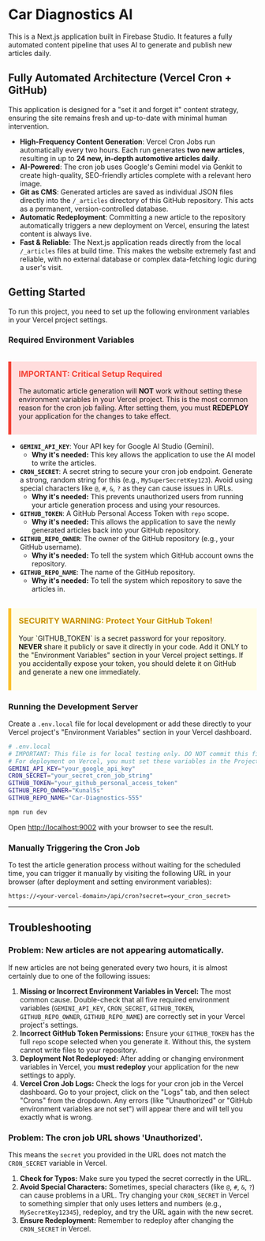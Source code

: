
# Car Diagnostics AI

This is a Next.js application built in Firebase Studio. It features a fully automated content pipeline that uses AI to generate and publish new articles daily.

## Fully Automated Architecture (Vercel Cron + GitHub)

This application is designed for a "set it and forget it" content strategy, ensuring the site remains fresh and up-to-date with minimal human intervention.

-   **High-Frequency Content Generation**: Vercel Cron Jobs run automatically every two hours. Each run generates **two new articles**, resulting in up to **24 new, in-depth automotive articles daily**.
-   **AI-Powered**: The cron job uses Google's Gemini model via Genkit to create high-quality, SEO-friendly articles complete with a relevant hero image.
-   **Git as CMS**: Generated articles are saved as individual JSON files directly into the `/_articles` directory of this GitHub repository. This acts as a permanent, version-controlled database.
-   **Automatic Redeployment**: Committing a new article to the repository automatically triggers a new deployment on Vercel, ensuring the latest content is always live.
-   **Fast & Reliable**: The Next.js application reads directly from the local `/_articles` files at build time. This makes the website extremely fast and reliable, with no external database or complex data-fetching logic during a user's visit.

## Getting Started

To run this project, you need to set up the following environment variables in your Vercel project settings.

### Required Environment Variables

<br />
<div style="background-color: #ffdddd; border-left: 6px solid #f44336; padding: 15px; margin-bottom: 15px;">
  <h3 style="margin-top: 0; color: #f44336;"><strong>IMPORTANT: Critical Setup Required</strong></h3>
  <p>The automatic article generation will <strong>NOT</strong> work without setting these environment variables in your Vercel project. This is the most common reason for the cron job failing. After setting them, you must <strong>REDEPLOY</strong> your application for the changes to take effect.</p>
</div>

-   **`GEMINI_API_KEY`**: Your API key for Google AI Studio (Gemini).
    -   **Why it's needed:** This key allows the application to use the AI model to write the articles.
-   **`CRON_SECRET`**: A secret string to secure your cron job endpoint. Generate a strong, random string for this (e.g., `MySuperSecretKey123`). Avoid using special characters like `@`, `#`, `&`, `?` as they can cause issues in URLs.
    -   **Why it's needed:** This prevents unauthorized users from running your article generation process and using your resources.
-   **`GITHUB_TOKEN`**: A GitHub Personal Access Token with `repo` scope.
    -   **Why it's needed:** This allows the application to save the newly generated articles back into your GitHub repository.
-   **`GITHUB_REPO_OWNER`**: The owner of the GitHub repository (e.g., your GitHub username).
    -   **Why it's needed:** To tell the system which GitHub account owns the repository.
-   **`GITHUB_REPO_NAME`**: The name of the GitHub repository.
    -   **Why it's needed:** To tell the system which repository to save the articles in.

<br />
<div style="background-color: #fffde7; border-left: 6px solid #fbc02d; padding: 15px; margin-bottom: 15px;">
  <h3 style="margin-top: 0; color: #c79100;"><strong>SECURITY WARNING: Protect Your GitHub Token!</strong></h3>
  <p>Your `GITHUB_TOKEN` is a secret password for your repository. <strong>NEVER</strong> share it publicly or save it directly in your code. Add it ONLY to the "Environment Variables" section in your Vercel project settings. If you accidentally expose your token, you should delete it on GitHub and generate a new one immediately.</p>
</div>

### Running the Development Server

Create a `.env.local` file for local development or add these directly to your Vercel project's "Environment Variables" section in your Vercel dashboard.

```bash
# .env.local
# IMPORTANT: This file is for local testing only. DO NOT commit this file to GitHub.
# For deployment on Vercel, you must set these variables in the Project Settings.
GEMINI_API_KEY="your_google_api_key"
CRON_SECRET="your_secret_cron_job_string"
GITHUB_TOKEN="your_github_personal_access_token"
GITHUB_REPO_OWNER="Kunal5s"
GITHUB_REPO_NAME="Car-Diagnostics-555"
```

```bash
npm run dev
```

Open [http://localhost:9002](http://localhost:9002) with your browser to see the result.

### Manually Triggering the Cron Job

To test the article generation process without waiting for the scheduled time, you can trigger it manually by visiting the following URL in your browser (after deployment and setting environment variables):

`https://<your-vercel-domain>/api/cron?secret=<your_cron_secret>`

---

## Troubleshooting

### Problem: New articles are not appearing automatically.

If new articles are not being generated every two hours, it is almost certainly due to one of the following issues:

1.  **Missing or Incorrect Environment Variables in Vercel:** The most common cause. Double-check that all five required environment variables (`GEMINI_API_KEY`, `CRON_SECRET`, `GITHUB_TOKEN`, `GITHUB_REPO_OWNER`, `GITHUB_REPO_NAME`) are correctly set in your Vercel project's settings.
2.  **Incorrect GitHub Token Permissions:** Ensure your `GITHUB_TOKEN` has the full `repo` scope selected when you generate it. Without this, the system cannot write files to your repository.
3.  **Deployment Not Redeployed:** After adding or changing environment variables in Vercel, you **must redeploy** your application for the new settings to apply.
4.  **Vercel Cron Job Logs:** Check the logs for your cron job in the Vercel dashboard. Go to your project, click on the "Logs" tab, and then select "Crons" from the dropdown. Any errors (like "Unauthorized" or "GitHub environment variables are not set") will appear there and will tell you exactly what is wrong.

### Problem: The cron job URL shows 'Unauthorized'.

This means the `secret` you provided in the URL does not match the `CRON_SECRET` variable in Vercel.
1.  **Check for Typos:** Make sure you typed the secret correctly in the URL.
2.  **Avoid Special Characters:** Sometimes, special characters (like `@`, `#`, `&`, `?`) can cause problems in a URL. Try changing your `CRON_SECRET` in Vercel to something simpler that only uses letters and numbers (e.g., `MySecretKey12345`), redeploy, and try the URL again with the new secret.
3.  **Ensure Redeployment:** Remember to redeploy after changing the `CRON_SECRET` in Vercel.
